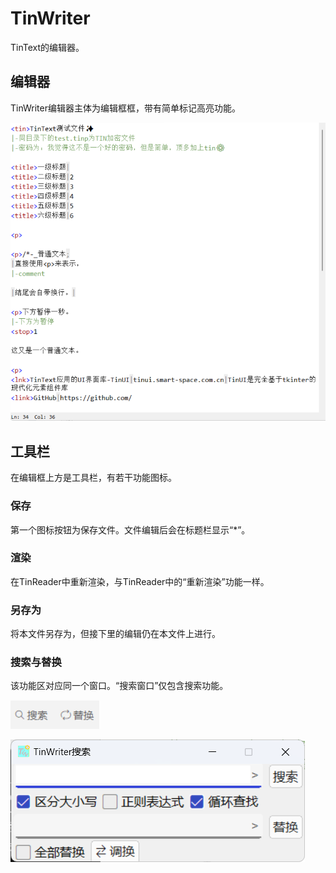 # TinWriter

TinText的编辑器。

## 编辑器

TinWriter编辑器主体为编辑框框，带有简单标记高亮功能。

![](../imgs/writer/editor.png)

## 工具栏

在编辑框上方是工具栏，有若干功能图标。

### 保存

第一个图标按钮为保存文件。文件编辑后会在标题栏显示“\*”。

### 渲染

在TinReader中重新渲染，与TinReader中的“重新渲染”功能一样。

### 另存为

将本文件另存为，但接下里的编辑仍在本文件上进行。

### 搜索与替换

该功能区对应同一个窗口。“搜索窗口”仅包含搜索功能。

![](../imgs/writer/icon-search-replace.png)

![](../imgs/writer/window-search-replace.png)


